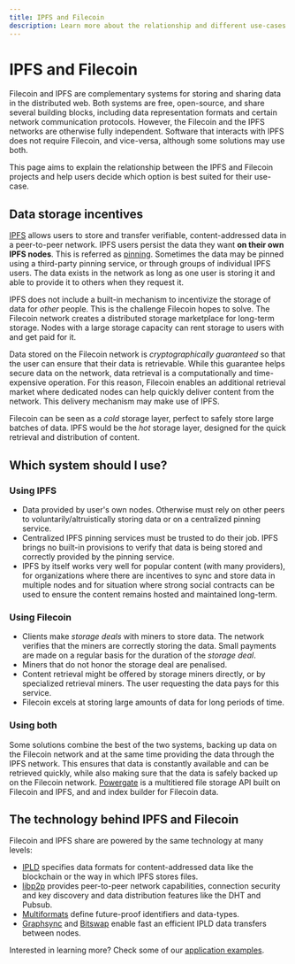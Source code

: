 ```yaml
---
title: IPFS and Filecoin
description: Learn more about the relationship and different use-cases between IPFS and Filecoin.
---
```


# IPFS and Filecoin

Filecoin and IPFS are complementary systems for storing and sharing data in the distributed web. Both systems are free, open-source, and share several building blocks, including data representation formats and certain network communication protocols. However, the Filecoin and the IPFS networks are otherwise fully independent. Software that interacts with IPFS does not require Filecoin, and vice-versa, although some solutions may use both.

This page aims to explain the relationship between the IPFS and Filecoin projects and help users decide which option is best suited for their use-case.

## Data storage incentives

[IPFS](https://ipfs.io) allows users to store and transfer verifiable, content-addressed data in a peer-to-peer network. IPFS users persist the data they want **on their own IPFS nodes**. This is referred as [pinning](https://docs.ipfs.io/concepts/persistence). Sometimes the data may be pinned using a third-party pinning service, or through groups of individual IPFS users. The data exists in the network as long as one user is storing it and able to provide it to others when they request it.

IPFS does not include a built-in mechanism to incentivize the storage of data for _other_ people. This is the challenge Filecoin hopes to solve. The Filecoin network creates a distributed storage marketplace for long-term storage. Nodes with a large storage capacity can rent storage to users with and get paid for it.

Data stored on the Filecoin network is _cryptographically guaranteed_ so that the user can ensure that their data is retrievable. While this guarantee helps secure data on the network, data retrieval is a computationally and time-expensive operation. For this reason, Filecoin enables an additional retrieval market where dedicated nodes can help quickly deliver content from the network. This delivery mechanism may make use of IPFS.

Filecoin can be seen as a _cold_ storage layer, perfect to safely store large batches of data. IPFS would be the _hot_ storage layer, designed for the quick retrieval and distribution of content.

## Which system should I use?

### Using IPFS

- Data provided by user's own nodes. Otherwise must rely on other peers to voluntarily/altruistically storing data or on a centralized pinning service.
- Centralized IPFS pinning services must be trusted to do their job. IPFS brings no built-in provisions to verify that data is being stored and correctly provided by the pinning service.
- IPFS by itself works very well for popular content (with many providers), for organizations where there are incentives to sync and store data in multiple nodes and for situation where strong social contracts can be used to ensure the content remains hosted and maintained long-term.

### Using Filecoin

- Clients make _storage deals_ with miners to store data. The network verifies that the miners are correctly storing the data. Small payments are made on a regular basis for the duration of the _storage deal_.
- Miners that do not honor the storage deal are penalised.
- Content retrieval might be offered by storage miners directly, or by specialized retrieval miners. The user requesting the data pays for this service.
- Filecoin excels at storing large amounts of data for long periods of time.

### Using both

Some solutions combine the best of the two systems, backing up data on the Filecoin network and at the same time providing the data through the IPFS network. This ensures that data is constantly available and can be retrieved quickly, while also making sure that the data is safely backed up on the Filecoin network. [Powergate](../build/powergate.md) is a multitiered file storage API built on Filecoin and IPFS, and and index builder for Filecoin data.

## The technology behind IPFS and Filecoin

Filecoin and IPFS share are powered by the same technology at many levels:

- [IPLD](https://ipld.io/) specifies data formats for content-addressed data like the blockchain or the way in which IPFS stores files.
- [libp2p](https://libp2p.io/) provides peer-to-peer network capabilities, connection security and key discovery and data distribution features like the DHT and Pubsub.
- [Multiformats](https://multiformats.io) define future-proof identifiers and data-types.
- [Graphsync](https://github.com/ipfs/go-graphsync) and [Bitswap](https://github.com/ipfs/go-bitswap) enable fast an efficient IPLD data transfers between nodes.

Interested in learning more? Check some of our [application examples](../build/examples/README.md).
